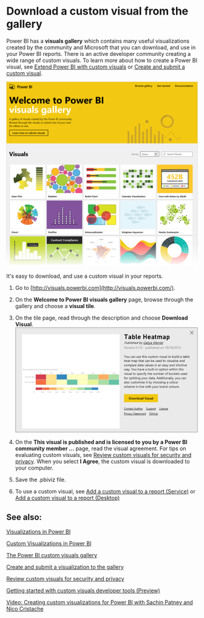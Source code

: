 <properties
   pageTitle="Download a custom visual from the gallery"
   description="Download a custom visual from the gallery"
   services="powerbi"
   documentationCenter=""
   authors="mihart"
   manager="mblythe"
   editor=""
   tags=""/>

<tags
   ms.service="powerbi"
   ms.devlang="NA"
   ms.topic="article"
   ms.tgt_pltfrm="NA"
   ms.workload="powerbi"
   ms.date="11/02/2015"
   ms.author="mihart"/>

# Download a custom visual from the gallery  

Power BI has a **visuals gallery** which contains many useful visualizations created by the community and Microsoft that you can download, and use in your Power BI reports. There is an active developer community creating a wide range of custom visuals. To learn more about how to create a Power BI visual, see [Extend Power BI with custom visuals](powerbi-custom-visuals-getting-started-with-developer-tools.md) or [Create and submit a custom visual](powerbi-custom-visuals-create-for-the-gallery.md).

![](media/powerbi-custom-visuals-download-from-the-gallery/PowerBI-VisualsGallery.png)

It's easy to download, and use a custom visual in your reports.

1.  Go to [http://visuals.powerbi.com](http://visuals.powerbi.com/).

2.  On the **Welcome to Power BI visuals gallery** page, browse through the gallery and choose a **visual tile**.

3.  On the tile page, read through the description and choose **Download Visual**.
    ![](media/powerbi-custom-visuals-download-from-the-gallery/PBI_downloadCustomViz.jpg)

4.  On the **This visual is published and is licensed to you by a Power BI community member﻿ ...** page, read the visual agreement. For tips on evaluating custom visuals, see [Review custom visuals for security and privacy](powerbi-custom-visuals-review-for-security-and-privacy.md). When you select **I Agree**, the custom visual is downloaded to your computer.

5.  Save the .pbiviz file.

6.  To use a custom visual, see [Add a custom visual to a report (Service)](powerbi-custom-visuals-add-to-report.md) or [Add a custom visual to a report (Desktop)](powerbi-custom-visuals-use.md)

## See also:

[Visualizations in Power BI](powerbi-service-visualizations-for-reports.md)

[Custom Visualizations in Power BI](powerbi-custom-visuals.md)

[The Power BI custom visuals gallery](http://visuals.powerbi.com/)

[Create and submit a visualization to the gallery](powerbi-custom-visuals-create-for-the-gallery.md)

[Review custom visuals for security and privacy](powerbi-custom-visuals-review-for-security-and-privacy.md)

[Getting started with custom visuals developer tools (Preview)](powerbi-custom-visuals-getting-started-with-developer-tools.md)

[Video: Creating custom visualizations for Power BI with Sachin Patney and Nico Cristache](https://www.youtube.com/watch?v=kULc2VbwjCc)
